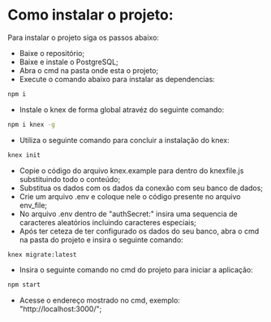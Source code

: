 # Como instalar o projeto:

Para instalar o projeto siga os passos abaixo:

- Baixe o repositório;
- Baixe e instale o PostgreSQL;
- Abra o cmd na pasta onde esta o projeto;
- Execute o comando abaixo para instalar as dependencias:
```sh
npm i
```
- Instale o knex de forma global atravéz do seguinte comando:
```sh
npm i knex -g
```
- Utiliza o seguinte comando para concluir a instalação do knex:
```sh
knex init
```
- Copie o código do arquivo knex.example para dentro do knexfile.js substituindo todo o conteúdo;
- Substitua os dados com os dados da conexão com seu banco de dados;
- Crie um arquivo .env e coloque nele o código presente no arquivo env_file;
- No arquivo .env dentro de "authSecret:" insira uma sequencia de caracteres aleatórios incluindo caracteres especiais;
- Após ter ceteza de ter configurado os dados do seu banco, abra o cmd na pasta do projeto e insira o seguinte comando:
```sh
knex migrate:latest
```
- Insira o seguinte comando no cmd do projeto para iniciar a aplicação:
```sh
npm start
```
- Acesse o endereço mostrado no cmd, exemplo: "http://localhost:3000/";
